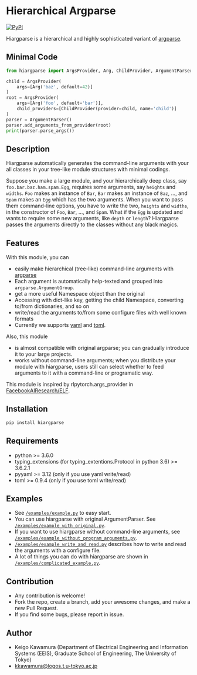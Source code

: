 Hierarchical Argparse
====

[![PyPI](https://img.shields.io/pypi/v/hiargparse.svg)](https://pypi.org/project/hiargparse/)


Hiargparse is a hierarchical and highly sophisticated variant of [argparse](https://docs.python.org/3/library/argparse.html).

## Minimal Code
```python
from hiargparse import ArgsProvider, Arg, ChildProvider, ArgumentParser

child = ArgsProvider(
    args=[Arg('baz', default=42)]
)
root = ArgsProvider(
    args=[Arg('foo', default='bar')],
    child_providers=[ChildProvider(provider=child, name='child')]
)
parser = ArgumentParser()
parser.add_arguments_from_provider(root)
print(parser.parse_args())
```

## Description

Hiargparse automatically generates the command-line arguments with your all classes in your tree-like module structures with minimal codings.

Suppose you make a large module, and your hierarchically deep class, say `foo.bar.baz.ham.spam.Egg`, requires some arguments, say `heights` and `widths`.
`Foo` makes an instance of `Bar`, `Bar` makes an instance of `Baz`, ..., and `Spam` makes an `Egg` which has the two arguments.
When you want to pass them command-line options, you have to write the two, `heights` and `widths`, in the constructor of `Foo`, `Bar`, ..., and `Spam`.
What if the `Egg` is updated and wants to require some new arguments, like `depth` or `length`?
Hiargparse passes the arguments directly to the classes without any black magics.

## Features

With this module, you can

- easily make hierarchical (tree-like) command-line arguments with [argparse](https://docs.python.org/3/library/argparse.html)
 - Each argument is automatically help-texted and grouped into `argparse.ArgumentGroup`.
- get a more useful Namespace object than the original
 - Accessing with dict-like key, getting the child Namespace, converting to/from dictionaries, and so on
- write/read the arguments to/from  some configure files with well known formats
 - Currently we supports [yaml](http://yaml.org/) and [toml](https://github.com/toml-lang/toml).

Also, this module

- is almost compatible with original argparse; you can gradually introduce it to your large projects.
- works without command-line arguments; when you distribute your module with hiargparse,
users still can select whether to feed arguments to it with a command-line or programatic way.

This module is inspired by rlpytorch.args_provider in [FacebookAIResearch/ELF](https://github.com/facebookresearch/ELF).

## Installation

```bash
pip install hiargparse
```

## Requirements

- python >= 3.6.0
- typing_extensions (for typing\_extentions.Protocol in python 3.6) >= 3.6.2.1
- pyyaml >= 3.12 (only if you use yaml write/read)
- toml >= 0.9.4 (only if you use toml write/read)

## Examples

- See [`/examples/example.py`](https://github.com/KKawamura1/hiargparse/blob/master/examples/example.py) to easy start.
- You can use hiargparse with original ArgumentParser. See [`/examples/example_with_original.py`](https://github.com/KKawamura1/hiargparse/blob/master/examples/example_with_original.py).
- If you want to use hiargparse without command-line arguments, see [`/examples/example_without_program_arguments.py`](https://github.com/KKawamura1/hiargparse/blob/master/examples/example_without_program_arguments.py).
- [`/examples/example_write_and_read.py`](https://github.com/KKawamura1/hiargparse/blob/master/examples/example_write_and_read.py) describes how to write and read the arguments with a configure file.
- A lot of things you can do with hiargparse are shown in [`/examples/complicated_example.py`](https://github.com/KKawamura1/hiargparse/blob/master/examples/complicated_example.py).

## Contribution

- Any contribution is welcome!
- Fork the repo, create a branch, add your awesome changes, and make a new Pull Request.
- If you find some bugs, please report in issue.

## Author

- Keigo Kawamura (Department of Electrical Engineering and Information Systems (EEIS), Graduate School of Engineering, The University of Tokyo)
 - kkawamura@logos.t.u-tokyo.ac.jp
